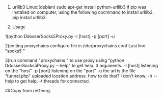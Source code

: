 1. urllib3
Linux:(debian)
	sudo apt-get install python-urllib3
if pip was installed on computer, using the following cocmmand to install urllib3.
	pip install urllib3

2. Usage

1)python DdosserSocks5Proxy.py -l [host] -p [port] -u <url>

2)editing proxychains configure file in /etc/proxychains.conf
	Last line "socks5 <host> <port>"

3)run command "proxychains <prog>" to use proxy
using "python DdosserSocks5Proxy.py --help" to get help.
3.arguments.
-l [host] listening on the "host"
-p [port] listening on the "port"
-u <url> the url is the file "tunnel.php" uploaded location address. how to do that? I don't know.
-h --help to get help.
-t threads for connected.

##Copy from reGeorg.
